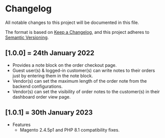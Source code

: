 # Changelog
All notable changes to this project will be documented in this file.

The format is based on [Keep a Changelog](https://keepachangelog.com/en/1.0.0/),
and this project adheres to [Semantic Versioning](https://semver.org/spec/v2.0.0.html).

## [1.0.0] = 24th January 2022 
* Provides a note block on the order checkout page.
* Guest user(s) & logged-in customer(s) can write notes to their orders just by
entering them in the note block.
* Vendor(s) can set the maximum length of the order note from the backend
configurations.
* Vendor(s) can set the visibility of order notes to the customer(s) in their dashboard
order view page.

## [1.0.1] = 30th January 2023
* Features
  * Magento 2.4.5p1 and PHP 8.1 compatibility fixes. 

